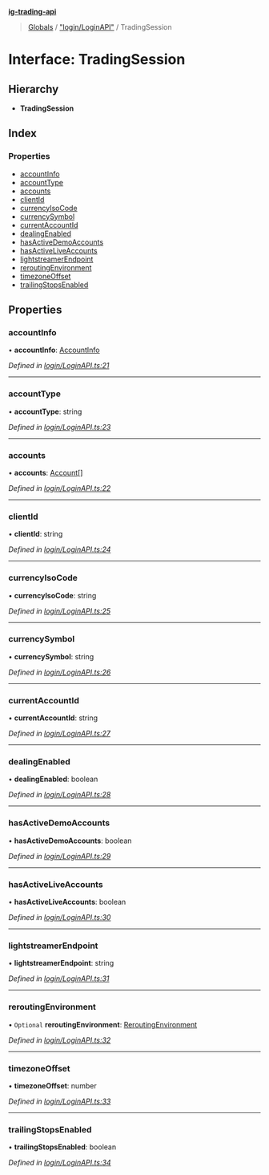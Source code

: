 **[ig-trading-api](../README.md)**

> [Globals](../globals.md) / ["login/LoginAPI"](../modules/_login_loginapi_.md) / TradingSession

# Interface: TradingSession

## Hierarchy

* **TradingSession**

## Index

### Properties

* [accountInfo](_login_loginapi_.tradingsession.md#accountinfo)
* [accountType](_login_loginapi_.tradingsession.md#accounttype)
* [accounts](_login_loginapi_.tradingsession.md#accounts)
* [clientId](_login_loginapi_.tradingsession.md#clientid)
* [currencyIsoCode](_login_loginapi_.tradingsession.md#currencyisocode)
* [currencySymbol](_login_loginapi_.tradingsession.md#currencysymbol)
* [currentAccountId](_login_loginapi_.tradingsession.md#currentaccountid)
* [dealingEnabled](_login_loginapi_.tradingsession.md#dealingenabled)
* [hasActiveDemoAccounts](_login_loginapi_.tradingsession.md#hasactivedemoaccounts)
* [hasActiveLiveAccounts](_login_loginapi_.tradingsession.md#hasactiveliveaccounts)
* [lightstreamerEndpoint](_login_loginapi_.tradingsession.md#lightstreamerendpoint)
* [reroutingEnvironment](_login_loginapi_.tradingsession.md#reroutingenvironment)
* [timezoneOffset](_login_loginapi_.tradingsession.md#timezoneoffset)
* [trailingStopsEnabled](_login_loginapi_.tradingsession.md#trailingstopsenabled)

## Properties

### accountInfo

•  **accountInfo**: [AccountInfo](_login_loginapi_.accountinfo.md)

*Defined in [login/LoginAPI.ts:21](https://github.com/bennycode/ig-trading-api/blob/3c6eaee/src/login/LoginAPI.ts#L21)*

___

### accountType

•  **accountType**: string

*Defined in [login/LoginAPI.ts:23](https://github.com/bennycode/ig-trading-api/blob/3c6eaee/src/login/LoginAPI.ts#L23)*

___

### accounts

•  **accounts**: [Account](_login_loginapi_.account.md)[]

*Defined in [login/LoginAPI.ts:22](https://github.com/bennycode/ig-trading-api/blob/3c6eaee/src/login/LoginAPI.ts#L22)*

___

### clientId

•  **clientId**: string

*Defined in [login/LoginAPI.ts:24](https://github.com/bennycode/ig-trading-api/blob/3c6eaee/src/login/LoginAPI.ts#L24)*

___

### currencyIsoCode

•  **currencyIsoCode**: string

*Defined in [login/LoginAPI.ts:25](https://github.com/bennycode/ig-trading-api/blob/3c6eaee/src/login/LoginAPI.ts#L25)*

___

### currencySymbol

•  **currencySymbol**: string

*Defined in [login/LoginAPI.ts:26](https://github.com/bennycode/ig-trading-api/blob/3c6eaee/src/login/LoginAPI.ts#L26)*

___

### currentAccountId

•  **currentAccountId**: string

*Defined in [login/LoginAPI.ts:27](https://github.com/bennycode/ig-trading-api/blob/3c6eaee/src/login/LoginAPI.ts#L27)*

___

### dealingEnabled

•  **dealingEnabled**: boolean

*Defined in [login/LoginAPI.ts:28](https://github.com/bennycode/ig-trading-api/blob/3c6eaee/src/login/LoginAPI.ts#L28)*

___

### hasActiveDemoAccounts

•  **hasActiveDemoAccounts**: boolean

*Defined in [login/LoginAPI.ts:29](https://github.com/bennycode/ig-trading-api/blob/3c6eaee/src/login/LoginAPI.ts#L29)*

___

### hasActiveLiveAccounts

•  **hasActiveLiveAccounts**: boolean

*Defined in [login/LoginAPI.ts:30](https://github.com/bennycode/ig-trading-api/blob/3c6eaee/src/login/LoginAPI.ts#L30)*

___

### lightstreamerEndpoint

•  **lightstreamerEndpoint**: string

*Defined in [login/LoginAPI.ts:31](https://github.com/bennycode/ig-trading-api/blob/3c6eaee/src/login/LoginAPI.ts#L31)*

___

### reroutingEnvironment

• `Optional` **reroutingEnvironment**: [ReroutingEnvironment](../modules/_login_loginapi_.md#reroutingenvironment)

*Defined in [login/LoginAPI.ts:32](https://github.com/bennycode/ig-trading-api/blob/3c6eaee/src/login/LoginAPI.ts#L32)*

___

### timezoneOffset

•  **timezoneOffset**: number

*Defined in [login/LoginAPI.ts:33](https://github.com/bennycode/ig-trading-api/blob/3c6eaee/src/login/LoginAPI.ts#L33)*

___

### trailingStopsEnabled

•  **trailingStopsEnabled**: boolean

*Defined in [login/LoginAPI.ts:34](https://github.com/bennycode/ig-trading-api/blob/3c6eaee/src/login/LoginAPI.ts#L34)*
